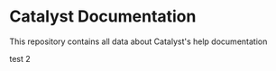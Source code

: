 # Catalyst Documentation

This repository contains all data about Catalyst's help documentation

test 2